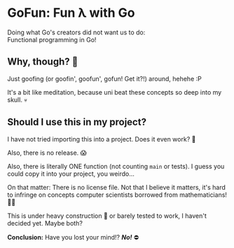 # GoFun: Fun λ with Go 

Doing what Go's creators did not want us to do: \
Functional programming in Go!

## Why, though? 🤔

Just goofing (or goofin', goofun', gofun! Get it?!) around, hehehe :P

It's a bit like meditation, because uni beat these concepts so deep into my skull. 💀

## Should I use this in my project? 

I have not tried importing this into a project. Does it even work? 🤔

Also, there is no release. 😱

Also, there is literally ONE function (not counting `main` or tests).
I guess you could copy it into your project, you weirdo... 

On that matter: There is no license file. Not that I believe it matters,
it's hard to infringe on concepts computer scientists borrowed from mathematicians! 🧑‍🔬

This is under heavy construction 🚧 or barely tested to work, I haven't decided yet.
Maybe both?

**Conclusion:** Have you lost your mind!? **_No!_** ⛔️
